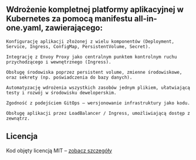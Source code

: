 ## Wdrożenie kompletnej platformy aplikacyjnej w Kubernetes za pomocą manifestu all-in-one.yaml, zawierającego:

    Konfigurację aplikacji złożonej z wielu komponentów (Deployment, Service, Ingress, ConfigMap, PersistentVolume, Secret).

    Integrację z Envoy Proxy jako centralnym punktem kontrolnym ruchu przychodzącego i wewnętrznego (Ingress).

    Obsługę środowiska poprzez persistent volume, zmienne środowiskowe, oraz sekrety (np. poświadczenia do bazy danych).

    Automatyzację wdrożenia wszystkich zasobów jednym plikiem, ułatwiającą testy i rozwój w środowisku deweloperskim.

    Zgodność z podejściem GitOps – wersjonowanie infrastruktury jako kodu.

    Obsługę aplikacji przez LoadBalancer / Ingress, umożliwiającą dostęp z zewnątrz.

## Licencja
Kod objęty licencją MIT – [zobacz szczegóły](./LICENSE)
